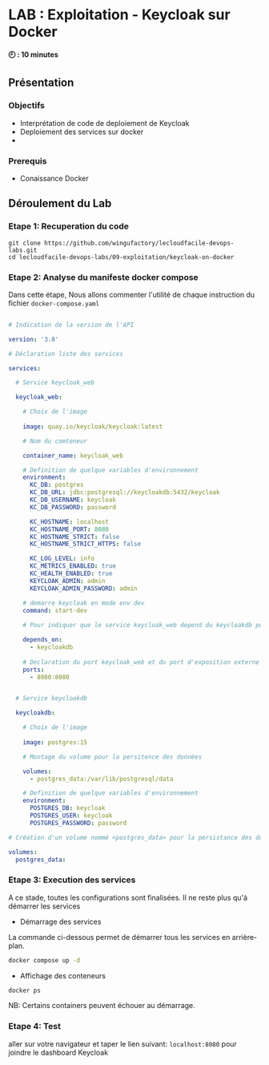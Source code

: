 # LAB : Exploitation - Keycloak sur Docker 

**🕘 : 10 minutes**

## Présentation

### Objectifs

- Interprétation de code de deploiement de Keycloak
- Deploiement des services sur docker
- 


### Prerequis

- Conaissance Docker


## Déroulement du Lab

### Etape 1: Recuperation du code

```
git clone https://github.com/wingufactory/lecloudfacile-devops-labs.git
cd lecloudfacile-devops-labs/09-exploitation/keycloak-on-docker
```

### Etape 2: Analyse du manifeste docker compose
Dans cette étape, Nous allons commenter l'utilité de chaque instruction du fichier `docker-compose.yaml` 

```yaml

# Indication de la version de l'API

version: '3.8'

# Déclaration liste des services

services:

  # Service keycloak_web

  keycloak_web:

    # Choix de l'image
  
    image: quay.io/keycloak/keycloak:latest

    # Nom du comteneur

    container_name: keycloak_web

    # Definition de quelque variables d'environnement
    environment:
      KC_DB: postgres
      KC_DB_URL: jdbc:postgresql://keycloakdb:5432/keycloak
      KC_DB_USERNAME: keycloak
      KC_DB_PASSWORD: password

      KC_HOSTNAME: localhost
      KC_HOSTNAME_PORT: 8080
      KC_HOSTNAME_STRICT: false
      KC_HOSTNAME_STRICT_HTTPS: false

      KC_LOG_LEVEL: info
      KC_METRICS_ENABLED: true
      KC_HEALTH_ENABLED: true
      KEYCLOAK_ADMIN: admin
      KEYCLOAK_ADMIN_PASSWORD: admin

    # demarre keycloak en mode env dev
    command: start-dev
    
    # Pour indiquer que le service keycloak_web depend du keycloakdb pour bien demarrer correctement

    depends_on:
      - keycloakdb
    
    # Declaration du port keycloak_web et du port d'exposition externe
    ports:
      - 8080:8080


  # Service keycloakdb

  keycloakdb:

    # Choix de l'image
  
    image: postgres:15

    # Montage du volume pour la persitence des données

    volumes:
      - postgres_data:/var/lib/postgresql/data

    # Definition de quelque variables d'environnement
    environment:
      POSTGRES_DB: keycloak
      POSTGRES_USER: keycloak
      POSTGRES_PASSWORD: password

# Création d'un volume nommé <postgres_data> pour la persistance des données. 

volumes:
  postgres_data:
```



### Etape 3: Execution des services

A ce stade, toutes les configurations sont finalisées. Il ne reste plus qu'à démarrer les services

- Démarrage des services

La commande ci-dessous permet de démarrer tous les services en arrière-plan.

```sh
docker compose up -d
```

- Affichage des conteneurs

```sh
docker ps
```

NB: Certains containers peuvent échouer au démarrage.


### Etape 4: Test

aller sur votre navigateur et taper le lien suivant: `localhost:8080` pour joindre le dashboard Keycloak

